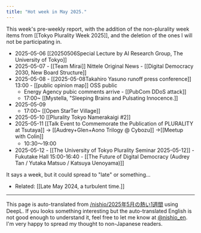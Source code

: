 ```yaml
---
title: "Hot week in May 2025."
---
```


This week's pre-weekly report, with the addition of the non-plurality week items from [[Tokyo Plurality Week 2025]], and the deletion of the ones I will not be participating in.

- 2025-05-06  [[20250506Special Lecture by AI Research Group, The University of Tokyo]]
- 2025-05-07
        - [[Team Mirai]] Nittele Original News
        - [[Digital Democracy 2030, New Board Structure]]
- 2025-05-08
        - [[2025-05-08Takahiro Yasuno runoff press conference]]  13:00
        - [[public opinion map]] OSS public
    - Energy Agency pubic comments arrive
            - [[PubCom DDoS attack]]
    - 17:00~  [[Mystella, "Sleeping Brains and Pulsating Innocence.]]
- 2025-05-09
    - 17:00~ [[Open StarTer Village]]
- 2025-05-10 [[Plurality Tokyo Namerakaigi #2]]
- 2025-05-11  [[Talk Event to Commemorate the Publication of PLURALITY at Tsutaya]] → [[Audrey+Glen+Aono Trilogy @ Cybozu]] →[[Meetup with Colin]]
    - 10:30〜19:00
- 2025-05-12
        - [[The University of Tokyo Plurality Seminar 2025-05-12]]
        - Fukutake Hall 15:00-16:40
        - [[The Future of Digital Democracy (Audrey Tan / Yutaka Matsuo / Katsuya Uenoyama)]]

It says a week, but it could spread to "late" or something...
- Related: [[Late May 2024, a turbulent time.]]

---
This page is auto-translated from [/nishio/2025年5月の熱い1週間](https://scrapbox.io/nishio/2025年5月の熱い1週間) using DeepL. If you looks something interesting but the auto-translated English is not good enough to understand it, feel free to let me know at [@nishio_en](https://twitter.com/nishio_en). I'm very happy to spread my thought to non-Japanese readers.